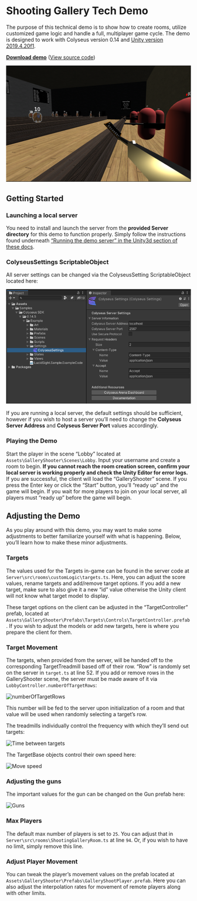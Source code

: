 # Shooting Gallery Tech Demo

The purpose of this technical demo is to show how to create rooms, utilize customized game logic and handle a full, multiplayer game cycle. The demo is designed to work with Colyseus version 0.14 and [Unity version 2019.4.20f1](https://unity3d.com/unity/qa/lts-releases).

**[Download demo](https://github.com/colyseus/unity-demo-shooting-gallery/archive/master.zip)** ([View source code](https://github.com/colyseus/unity-demo-shooting-gallery/))

![Screenshot](shooting-gallery/screenshot.png)

## Getting Started

### Launching a local server

You need to install and launch the server from the **provided Server directory** for this demo to function properly. Simply follow the instructions found underneath [“Running the demo server” in the Unity3d section of these docs](/getting-started/unity3d-client/#running-the-demo-server).

### ColyseusSettings ScriptableObject

All server settings can be changed via the ColyseusSetting ScriptableObject located here:

![ScriptableObject](common-images/scriptable-object.png)

If you are running a local server, the default settings should be sufficient, however if you wish to host a server you’ll need to change the **Colyseus Server Address** and **Colyseus Server Port** values accordingly.

### Playing the Demo

Start the player in the scene “Lobby” located at `Assets\GalleryShooter\Scenes\Lobby`. Input your username and create a room to begin. **If you cannot reach the room creation screen, confirm your local server is working properly and check the Unity Editor for error logs.** If you are successful, the client will load the “GalleryShooter” scene. If you press the Enter key or click the “Start” button, you’ll “ready up” and the game will begin. If you wait for more players to join on your local server, all players must “ready up” before the game will begin.


## Adjusting the Demo

As you play around with this demo, you may want to make some adjustments to better familiarize yourself with what is happening. Below, you’ll learn how to make these minor adjustments.

### Targets

The values used for the Targets in-game can be found in the server code at `Server\src\rooms\customLogic\targets.ts`. Here, you can adjust the score values, rename targets and add/remove target options. If you add a new target, make sure to also give it a new “id” value otherwise the Unity client will not know what target model to display.

These target options on the client can be adjusted in the “TargetController” prefab, located at `Assets\GalleryShooter\Prefabs\Targets\Controls\TargetController.prefab`. If you wish to adjust the models or add new targets, here is where you prepare the client for them.

### Target Movement

The targets, when provided from the server, will be handed off to the corresponding TargetTreadmill based off of their row. “Row” is randomly set on the server in `target.ts` at line 52. If you add or remove rows in the GalleryShooter scene, the server must be made aware of it via `LobbyController.numberOfTargetRows`:

![numberOfTargetRows](/demo/shooting-gallery/number-of-target-rows.png)

This number will be fed to the server upon initialization of a room and that value will be used when randomly selecting a target’s row.

The treadmills individually control the frequency with which they’ll send out targets:

![Time between targets](/demo/shooting-gallery/time-between-targets.png)

The TargetBase objects control their own speed here:

![Move speed](/demo/shooting-gallery/move-speed.png)

### Adjusting the guns

The important values for the gun can be changed on the Gun prefab here:

![Guns](/demo/shooting-gallery/guns.png)

### Max Players

The default max number of players is set to `25`. You can adjust that in `Server\src\rooms\ShootingGalleryRoom.ts` at line `94`. Or, if you wish to have no limit, simply remove this line.

### Adjust Player Movement

You can tweak the player’s movement values on the prefab located at `Assets\GalleryShooter\Prefabs\GalleryShootPlayer.prefab`. Here you can also adjust the interpolation rates for movement of remote players along with other limits.
